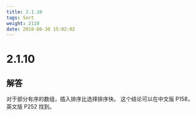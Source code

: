 ```yaml
---
title: 2.1.10
tags: Sort
weight: 2110
date: 2018-06-30 15:02:02
---
```


# 2.1.10


## 解答

对于部分有序的数组，插入排序比选择排序快。
这个结论可以在中文版 P158， 英文版 P252 找到。
